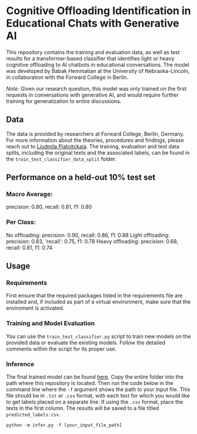 # Cognitive Offloading Identification in Educational Chats with Generative AI

This repository contains the training and evaluation data, as well as test results for a transformer-based classifier that identifies light or heavy cognitive offloading to AI chatbots in educational conversations. The model was developed by Babak Hemmatian at the University of Nebraska-Lincoln, in collaboration with the Forward College in Berlin.

*Note:* Given our research question, this model was only trained on the first requests in conversations with generative AI, and would require further training for generalization to entire discussions.

## Data
The data is provided by researchers at Forward College, Berlin, Germany. For more information about the theories, procedures and findings, please reach out to [Liudmila Piatnitckaia](mailto:liudmila.piatnitckaia@forward-college.eu).
The training, evaluation and test data splits, including the original texts and the associated labels, can be found in the ```train_test_classifier_data_split``` folder. 

## Performance on a held-out 10% test set

### Macro Average:
precision: 0.80, recall: 0.81, f1: 0.80

### Per Class: 
No offloading: 
precision: 0.90, recall: 0.86, f1: 0.88
Light offloading: 
precision: 0.83, 'recall': 0.75, f1: 0.78
Heavy offloading:
precision: 0.68, recall: 0.81, f1: 0.74

## Usage

### Requirements
First ensure that the required packages listed in the requirements file are installed and, if included as part of a virtual environment, make sure that the enviroment is activated.

### Training and Model Evaluation
You can use the ```train_test_classifier.py``` script to train new models on the provided data or evaluate the existing models. Follow the detailed comments within the script for its proper use.

### Inference
The final trained model can be found [here](https://drive.google.com/drive/u/0/folders/11ljkn5eeM3fBzwiAS1IDLkPUmUp40oXx). Copy the entire folder into the path where this repository is located. Then run the code below in the command line where the ```-f``` argument shows the path to your input file. This file should be in ```.txt``` or ```.csv``` format, with each text for which you would like to get labels placed on a separate line. If using the ```.csv``` format, place the texts in the first column. The results will be saved to a file titled ```predicted_labels.csv```.
```
python -m infer.py -f [your_input_file_path]
```
